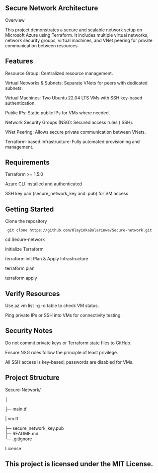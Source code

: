 ## Secure Network Architecture ##

Overview



This project demonstrates a secure and scalable network setup on Microsoft Azure using Terraform. It includes multiple virtual networks, network security groups, virtual machines, and VNet peering for private communication between resources.



## Features ##



Resource Group: Centralized resource management.



Virtual Networks & Subnets: Separate VNets for peers with dedicated subnets.



Virtual Machines: Two Ubuntu 22.04 LTS VMs with SSH key-based authentication.



Public IPs: Static public IPs for VMs where needed.



Network Security Groups (NSG): Secured access rules ( SSH).



VNet Peering: Allows secure private communication between VNets.



Terraform-based Infrastructure: Fully automated provisioning and management.



## Requirements ##



Terraform >= 1.5.0



Azure CLI installed and authenticated



SSH key pair (secure_network_key and .pub) for VM access



 ## Getting Started ##

Clone the repository

` git clone https://github.com/OlayinkaBolarinwa/Secure-network.git`

cd Secure-network


Initialize Terraform

terraform init
Plan & Apply Infrastructure

terraform plan

terraform apply



## Verify Resources ##


Use az vm list -g <resource-group> -o table to check VM status.



Ping private IPs or SSH into VMs for connectivity testing.



## Security Notes ##

Do not commit private keys or Terraform state files to GitHub.

Ensure NSG rules follow the principle of least privilege.


All SSH access is key-based; passwords are disabled for VMs.



## Project Structure ##

Secure-Network/

│

├─ main.tf                 
         
         
| vm.tf             

├─ secure\_network\_key.pub  
├─ README.md                
└─ .gitignore               



License



 ## This project is licensed under the MIT License. ##

